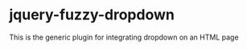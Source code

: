 jquery-fuzzy-dropdown
=====================

This is the generic plugin for integrating dropdown on an HTML page
